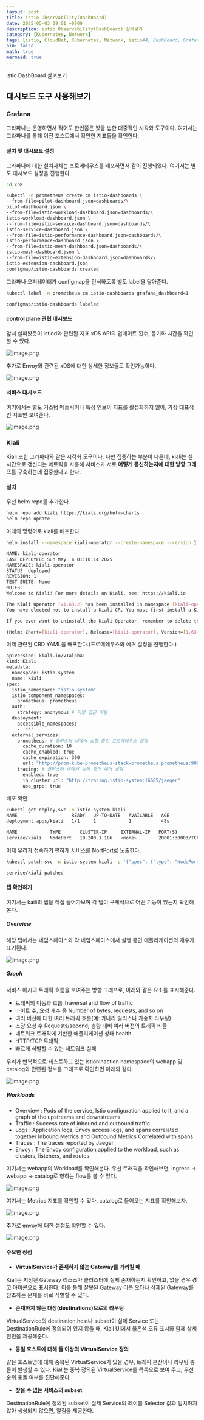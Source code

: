 ```yaml
---
layout: post
title: istio Observability(DashBoard)
date: 2025-05-03 09:01 +0900 
description: istio Observability(DashBoard) 살펴보기
category: [Kubernetes, Network] 
tags: [istio, CloudNet, Kubernetes, Network, istio#4, DashBoard, Grafana, Kiali] 
pin: false
math: true
mermaid: true
---
```

istio DashBoard 살펴보기
<!--more-->


## **대시보드 도구 사용해보기**


### **Grafana**


그라파나는 운영하면서 적어도 한번쯤은 봤을 법한 대중적인 시각화 도구이다. 여기서는 그라파나를 통해 이전 포스트에서 확인한 지표들을 확인한다.


#### 설치 및 대시보드 설정


그라파나에 대한 설치자체는 프로메테우스를 배포하면서 같이 진행되었다. 여기서는 별도 대시보드 설정을 진행한다.


```bash
cd ch8

kubectl -n prometheus create cm istio-dashboards \
--from-file=pilot-dashboard.json=dashboards/\
pilot-dashboard.json \
--from-file=istio-workload-dashboard.json=dashboards/\
istio-workload-dashboard.json \
--from-file=istio-service-dashboard.json=dashboards/\
istio-service-dashboard.json \
--from-file=istio-performance-dashboard.json=dashboards/\
istio-performance-dashboard.json \
--from-file=istio-mesh-dashboard.json=dashboards/\
istio-mesh-dashboard.json \
--from-file=istio-extension-dashboard.json=dashboards/\
istio-extension-dashboard.json
configmap/istio-dashboards created
```


그라파나 오퍼레이터가 configmap을 인식하도록 별도 label을 달아준다.


```bash
kubectl label -n prometheus cm istio-dashboards grafana_dashboard=1

configmap/istio-dashboards labeled
```


#### control plane 관련 대시보드


앞서 살펴봤듯이 istiod와 관련된 지표 xDS API의 업데이트 횟수, 동기화 시간을 확인할 수 있다.


![image.png](/assets/img/post/Istio%20Observability(DashBoard)/1.png)


추가로 Envoy와 관련된 xDS에 대한 상세한 정보들도 확인가능하다.


![image.png](/assets/img/post/Istio%20Observability(DashBoard)/2.png)


#### 서비스 대시보드


여기에서는 별도 커스텀 메트릭이나 특정 엔보이 지표를 활성화하지 않아, 가장 대표적인 지표만 보여준다.


![image.png](/assets/img/post/Istio%20Observability(DashBoard)/3.png)


### **Kiali**


Kiali 또한 그라파나와 같은 시각화 도구이다. 다만 집중하는 부분이 다른데, kiali는 실시간으로 갱신되는 메트릭을 사용해 서비스가 서로 **어떻게 통신하는지에 대한 방향 그래프**를 구축하는데 집중한다고 한다.


#### 설치


우선 helm repo를 추가한다.


```bash
helm repo add kiali https://kiali.org/helm-charts
helm repo update 
```


아래의 명령어로 kiali를 배포한다.


```bash
helm install --namespace kiali-operator --create-namespace --version 1.63.2 kiali-operator kiali/kiali-operator

NAME: kiali-operator
LAST DEPLOYED: Sun May  4 01:10:14 2025
NAMESPACE: kiali-operator
STATUS: deployed
REVISION: 1
TEST SUITE: None
NOTES:
Welcome to Kiali! For more details on Kiali, see: https://kiali.io

The Kiali Operator [v1.63.2] has been installed in namespace [kiali-operator]. It will be ready soon.
You have elected not to install a Kiali CR. You must first install a Kiali CR before you can access Kiali. The operator is watching all namespaces, so you can create the Kiali CR anywhere.

If you ever want to uninstall the Kiali Operator, remember to delete the Kiali CR first before uninstalling the operator to give the operator a chance to uninstall and remove all the Kiali Server resources.

(Helm: Chart=[kiali-operator], Release=[kiali-operator], Version=[1.63.2])
```


이제 관련된 CRD YAML을 배포한다.(프로메테우스와 예거 설정을 진행한다.)


```bash
apiVersion: kiali.io/v1alpha1
kind: Kiali
metadata:
  namespace: istio-system
  name: kiali
spec:
  istio_namespace: "istio-system"  
  istio_component_namespaces:
    prometheus: prometheus
  auth:    
    strategy: anonymous # 익명 접근 허용
  deployment:
    accessible_namespaces:
    - '**'
  external_services:    
    prometheus: # 클러스터 내에서 실행 중인 프로메테우스 설정
      cache_duration: 10
      cache_enabled: true
      cache_expiration: 300
      url: "http://prom-kube-prometheus-stack-prometheus.prometheus:9090"    
    tracing: # 클러스터 내에서 실행 중인 예거 설정
      enabled: true
      in_cluster_url: "http://tracing.istio-system:16685/jaeger"
      use_grpc: true
```


배포 확인


```bash
kubectl get deploy,svc -n istio-system kiali
NAME                    READY   UP-TO-DATE   AVAILABLE   AGE
deployment.apps/kiali   1/1     1            1           48s

NAME            TYPE       CLUSTER-IP     EXTERNAL-IP   PORT(S)                          AGE
service/kiali   NodePort   10.200.1.186   <none>        20001:30003/TCP,9090:31393/TCP   48s
```


이제 우리가 접속하기 편하게 서비스를 NortPort로 노출한다.


```bash
kubectl patch svc -n istio-system kiali -p '{"spec": {"type": "NodePort", "ports": [{"port": 20001, "targetPort": 20001, "nodePort": 30003}]}}'

service/kiali patched
```


#### 탭 확인하기


여기서는 kaili의 탭을 직접 들어가보며 각 탭이 구체적으로 어떤 기능이 있는지 확인해본다.


##### Overview


해당 탭에서는 네임스페이스와 각 네임스페이스에서 실행 중인 애플리케이션의 개수가 표기된다.


![image.png](/assets/img/post/Istio%20Observability(DashBoard)/4.png)


##### Graph


서비스 매시의 트래픽 흐름을 보여주는 방향 그래프로, 아래와 같은 요소를 표시해준다.

- 트래픽의 이동과 흐름 Traversal and flow of traffic
- 바이트 수, 요청 개수 등 Number of bytes, requests, and so on
- 여러 버전에 대한 여러 트래픽 흐름(예: 카나리 릴리스나 가중치 라우팅)
- 초당 요청 수 Requests/second; 총량 대비 여러 버전의 트래픽 비율
- 네트워크 트래픽에 기반한 애플리케이션 상태 health
- HTTP/TCP 트래픽
- 빠르게 식별할 수 있는 네트워크 실패

우리가 반복적으로 테스트하고 있는 istioninaction namespace의 webapp 및 catalog와 관련된 정보를 그래프로 확인하면 아래와 같다.


![image.png](/assets/img/post/Istio%20Observability(DashBoard)/5.png)


##### Workloads

- Overview : Pods of the service, Istio configuration applied to it, and a graph of the upstreams and downstreams
- Traffic : Success rate of inbound and outbound traffic
- Logs : Application logs, Envoy access logs, and spans correlated together Inbound Metrics and Outbound Metrics Correlated with spans
- Traces : The traces reported by Jaeger
- Envoy : The Envoy configuration applied to the workload, such as clusters, listeners, and routes

여기서는 webapp의 Workload를 확인해본다. 우선 트래픽을 확인해보면, ingress → webapp → catalog로 향하는 flow를 볼 수 있다.


![image.png](/assets/img/post/Istio%20Observability(DashBoard)/6.png)


여기서는 Metrics 지표를 확인할 수 있다. catalog로 들어오는 지표를 확인해보자.


![image.png](/assets/img/post/Istio%20Observability(DashBoard)/7.png)


추가로 envoy에 대한 설정도 확인할 수 있다.


![image.png](/assets/img/post/Istio%20Observability(DashBoard)/8.png)


#### 주요한 장점

- **VirtualService가 존재하지 않는 Gateway를 가리킬 때**

Kiali는 지정된 Gateway 리소스가 클러스터에 실제 존재하는지 확인하고, 없을 경우 경고 아이콘으로 표시한다. 이를 통해 잘못된 Gateway 이름 오타나 삭제된 Gateway를 참조하는 문제를 바로 식별할 수 있다.

- **존재하지 않는 대상(destinations)으로의 라우팅**

VirtualService의 destination.host나 subset이 실제 Service 또는 DestinationRule에 정의되어 있지 않을 때, Kiali UI에서 붉은색 오류 표시와 함께 상세 원인을 제공해준다.

- **동일 호스트에 대해 둘 이상의 VirtualService 정의**

같은 호스트명에 대해 중복된 VirtualService가 있을 경우, 트래픽 분산이나 라우팅 충돌이 발생할 수 있다. Kiali는 중복 정의된 VirtualService를 목록으로 보여 주고, 우선순위 충돌 여부를 진단해준다.

- **찾을 수 없는 서비스의 subset**

DestinationRule에 정의된 subset이 실제 Service의 레이블 Selector 값과 일치하지 않아 생성되지 않으면, 알림을 제공한다. 

